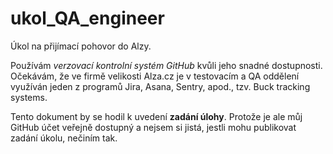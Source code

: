 # ukol_QA_engineer
Úkol na přijímací pohovor do Alzy.

Používám *verzovací kontrolní systém GitHub* kvůli jeho snadné dostupnosti. Očekávám, že ve firmě velikosti Alza.cz je v testovacím a QA oddělení využíván jeden z programů Jira, Asana, Sentry, apod., tzv. Buck tracking systems.

Tento dokument by se hodil k uvedení **zadání úlohy**. Protože je ale můj GitHub účet veřejně dostupný a nejsem si jistá, jestli mohu publikovat zadání úkolu, nečiním tak.